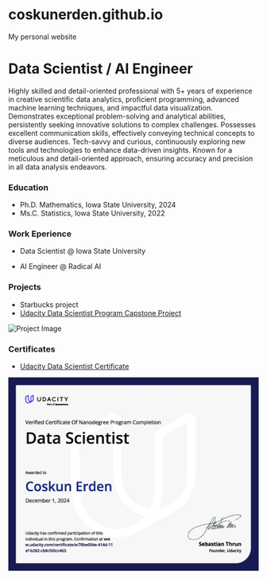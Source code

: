 # coskunerden.github.io
My personal website
# Data Scientist / AI Engineer
Highly skilled and detail-oriented professional with 5+ years of experience in creative scientific data analytics, proficient programming, advanced machine learning techniques, and impactful data visualization. Demonstrates exceptional problem-solving and analytical abilities, persistently seeking innovative solutions to complex challenges. Possesses excellent communication skills, effectively conveying technical concepts to diverse audiences. Tech-savvy and curious, continuously exploring new tools and technologies to enhance data-driven insights. Known for a meticulous and detail-oriented approach, ensuring accuracy and precision in all data analysis endeavors.

### Education
- Ph.D. Mathematics, Iowa State University, 2024
- Ms.C. Statistics, Iowa State University, 2022


### Work Eperience
- Data Scientist @ Iowa State University

- AI Engineer @ Radical AI

### Projects
- Starbucks project
- [Udacity Data Scientist Program Capstone Project](https://coskunerden.github.io/Udacity_DS_Capstone_Project/)
  

![Project Image](https://raw.githubsercontent.com/CoskunErden/coskunerden.github.io/main/images/starbucks.jpg)


### Certificates
- [Udacity Data Scientist Certificate](https://www.udacity.com/certificate/e/78be004e-414d-11ef-b282-cb8cfd0cc463)

![Certificate Image](https://raw.githubusercontent.com/CoskunErden/coskunerden.github.io/main/images/UdacityDataScientistCertificate.jpg)
